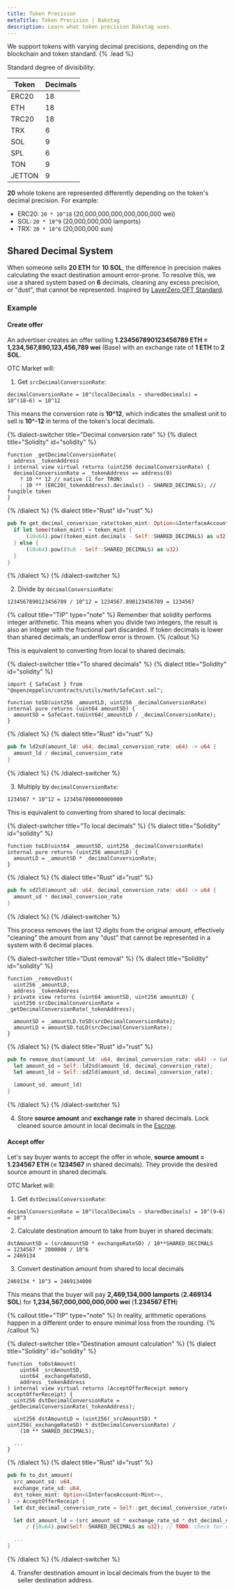 ```yaml
---
title: Token Precision
metaTitle: Token Precision | Bakstag
description: Learn what token precision Bakstag uses.
---
```


We support tokens with varying decimal precisions, depending on the blockchain and token standard. {% .lead %}

Standard degree of divisibility:

| **Token** | **Decimals** |
|-----------|--------------|
| ERC20     | 18           |
| ETH       | 18           |
| TRC20     | 18           |
| TRX       | 6            |
| SOL       | 9            |
| SPL       | 6            |
| TON       | 9            |
| JETTON    | 9            |



**20** whole tokens are represented differently depending on the token's decimal precision. For example:
- ERC20: `20 * 10^18` (20,000,000,000,000,000,000 wei)
- SOL: `20 * 10^9` (20,000,000,000 lamports)
- TRX: `20 * 10^6` (20,000,000 sun)

## Shared Decimal System

When someone sells **20 ETH** for **10 SOL**, the difference in precision makes calculating the exact destination amount error-prone. To resolve this, we use a shared system based on **6** decimals, cleaning any excess precision, or "dust", that cannot be represented. Inspired by [LayerZero OFT Standard](https://docs.layerzero.network/v2/developers/evm/oft/quickstart#token-transfer-precision).


### Example

#### Create offer

An advertiser creates an offer selling **1.234567890123456789 ETH = 1,234,567,890,123,456,789 wei** (Base) with an exchange rate of **1 ETH** to **2 SOL**.

OTC Market will:

1. Get `srcDecimalConversionRate`:

```
decimalConversionRate = 10^(localDecimals − sharedDecimals) = 10^(18−6) = 10^12
```

This means the conversion rate is **10^12**, which indicates the smallest unit to sell is **10^-12** in terms of the token's local decimals.

{% dialect-switcher title="Decimal conversion rate" %}
{% dialect title="Solidity" id="solidity" %}
```solidity
function _getDecimalConversionRate(
  address _tokenAddress
) internal view virtual returns (uint256 decimalConversionRate) {
  decimalConversionRate = _tokenAddress == address(0)
    ? 10 ** 12 // native (1 for TRON)
    : 10 ** (ERC20(_tokenAddress).decimals() - SHARED_DECIMALS); // fungible token
}
```
{% /dialect %}
{% dialect title="Rust" id="rust" %}
```rust
pub fn get_decimal_conversion_rate(token_mint: Option<&InterfaceAccount<Mint>>) -> u64 {
  if let Some(token_mint) = token_mint {
      (10u64).pow((token_mint.decimals - Self::SHARED_DECIMALS) as u32)
  } else {
      (10u64).pow((9u8 - Self::SHARED_DECIMALS) as u32)
  }
}
```
{% /dialect %}
{% /dialect-switcher %}

2. Divide by `decimalConversionRate`:
```
1234567890123456789 / 10^12 = 1234567.890123456789 = 1234567
```

{% callout title="TIP" type="note" %}
Remember that solidity performs integer arithmetic. This means when you divide two integers, the result is also an integer with the fractional part discarded. If token decimals is lower than shared decimals, an underflow error is thrown.
{% /callout %}

This is equivalent to converting from local to shared decimals:

{% dialect-switcher title="To shared decimals" %}
{% dialect title="Solidity" id="solidity" %}
```solidity
import { SafeCast } from "@openzeppelin/contracts/utils/math/SafeCast.sol";

function toSD(uint256 _amountLD, uint256 _decimalConversionRate) internal pure returns (uint64 amountSD) {
  amountSD = SafeCast.toUint64(_amountLD / _decimalConversionRate);
}
```
{% /dialect %}
{% dialect title="Rust" id="rust" %}
```rust
pub fn ld2sd(amount_ld: u64, decimal_conversion_rate: u64) -> u64 {
  amount_ld / decimal_conversion_rate
}
```
{% /dialect %}
{% /dialect-switcher %}

3. Multiply by `decimalConversionRate`:
```
1234567 * 10^12 = 1234567000000000000
```

This is equivalent to converting from shared to local decimals:

{% dialect-switcher title="To local decimals" %}
{% dialect title="Solidity" id="solidity" %}
```solidity
function toLD(uint64 _amountSD, uint256 _decimalConversionRate) internal pure returns (uint256 amountLD) {
  amountLD = _amountSD * _decimalConversionRate;
}
```
{% /dialect %}
{% dialect title="Rust" id="rust" %}
```rust
pub fn sd2ld(amount_sd: u64, decimal_conversion_rate: u64) -> u64 {
  amount_sd * decimal_conversion_rate
}
```
{% /dialect %}
{% /dialect-switcher %}

This process removes the last 12 digits from the original amount, effectively "cleaning" the amount from any "dust" that cannot be represented in a system with 6 decimal places.

{% dialect-switcher title="Dust removal" %}
{% dialect title="Solidity" id="solidity" %}
```solidity
function _removeDust(
  uint256 _amountLD,
  address _tokenAddress
) private view returns (uint64 amountSD, uint256 amountLD) {
  uint256 srcDecimalConversionRate = _getDecimalConversionRate(_tokenAddress);

  amountSD = _amountLD.toSD(srcDecimalConversionRate);
  amountLD = amountSD.toLD(srcDecimalConversionRate);
}
```
{% /dialect %}
{% dialect title="Rust" id="rust" %}
```rust
pub fn remove_dust(amount_ld: u64, decimal_conversion_rate: u64) -> (u64, u64) {
  let amount_sd = Self::ld2sd(amount_ld, decimal_conversion_rate);
  let amount_ld = Self::sd2ld(amount_sd, decimal_conversion_rate);

  (amount_sd, amount_ld)
}
```
{% /dialect %}
{% /dialect-switcher %}

4. Store **source amount** and **exchange rate** in shared decimals. Lock cleaned source amount in local decimals in the [Escrow](/create-offer#escrow).

#### Accept offer

Let's say buyer wants to accept the offer in whole, **source amount = 1.234567 ETH** (**= 1234567** in shared decimals).
They provide the desired source amount in shared decimals.

OTC Market will:

1. Get `dstDecimalConversionRate`:
```
decimalConversionRate = 10^(localDecimals − sharedDecimals) = 10^(9−6) = 10^3
```

2. Calculate destination amount to take from buyer in shared decimals:
```
dstAmountSD = (srcAmountSD * exchangeRateSD) / 10**SHARED_DECIMALS 
= 1234567 * 2000000 / 10^6
= 2469134
```

3. Convert destination amount from shared to local decimals
```
2469134 * 10^3 = 2469134000
```

This means that the buyer will pay **2,469,134,000 lamports** (**2.469134 SOL**) for **1,234,567,000,000,000,000 wei** (**1.234567 ETH**)

{% callout title="TIP" type="note" %}
In reality, arithmetic operations happen in a different order to ensure minimal loss from the rounding.
{% /callout %}

{% dialect-switcher title="Destination amount calculation" %}
{% dialect title="Solidity" id="solidity" %}
```solidity
function _toDstAmount(
    uint64 _srcAmountSD,
    uint64 _exchangeRateSD,
    address _tokenAddress
) internal view virtual returns (AcceptOfferReceipt memory acceptOfferReceipt) {
  uint256 dstDecimalConversionRate = _getDecimalConversionRate(_tokenAddress);

  uint256 dstAmountLD = (uint256(_srcAmountSD) * uint256(_exchangeRateSD) * dstDecimalConversionRate) /
    (10 ** SHARED_DECIMALS);

  ...
}
```
{% /dialect %}
{% dialect title="Rust" id="rust" %}
```rust
pub fn to_dst_amount(
  src_amount_sd: u64,
  exchange_rate_sd: u64,
  dst_token_mint: Option<&InterfaceAccount<Mint>>,
) -> AcceptOfferReceipt {
  let dst_decimal_conversion_rate = Self::get_decimal_conversion_rate(dst_token_mint);

  let dst_amount_ld = (src_amount_sd * exchange_rate_sd * dst_decimal_conversion_rate)
      / (10u64).pow(Self::SHARED_DECIMALS as u32); // TODO: check for overflow

  ...
}
```
{% /dialect %}
{% /dialect-switcher %}

4. Transfer destination amount in local decimals from the buyer to the seller destination address.